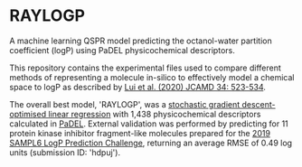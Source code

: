 # RAYLOGP
A machine learning QSPR model predicting the octanol-water partition coefficient (logP) using PaDEL physicochemical descriptors.


This repository contains the experimental files used to compare different methods of representing a molecule in-silico to effectively model a chemical space to logP as described by [Lui et al. (2020) JCAMD 34: 523-534](https://link.springer.com/article/10.1007/s10822-020-00279-0).


The overall best model, 'RAYLOGP', was a [stochastic gradient descent-optimised linear regression](https://scikit-learn.org/0.20/modules/generated/sklearn.linear_model.SGDRegressor.html) with 1,438 physicochemical descriptors calculated in [PaDEL](http://www.yapcwsoft.com/dd/padeldescriptor/). External validation was performed by predicting for 11 protein kinase inhibitor fragment-like molecules prepared for the [2019 SAMPL6 LogP Prediction Challenge](https://github.com/samplchallenges/SAMPL6/tree/master/physical_properties/logP), returning an average RMSE of 0.49 log units (submission ID: 'hdpuj').
